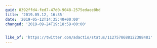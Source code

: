 ```yaml
---
guid: 8392ffd4-fed7-47d0-9048-2575edaee8bd
title: '2019.05.12, 16:35'
date: '2019-05-12T14:35:40+00:00'
changed: '2019-09-24T19:18:59+00:00'


like_of: 'https://twitter.com/adactio/status/1127578688122388481'
---
```


